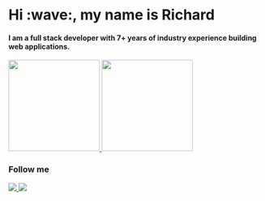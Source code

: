<h1>Hi :wave:, my name is Richard</h1>
<h4>I am a full stack developer with 7+ years of industry experience building web applications.</h4>

<div>
  <a href="https://github.com/RichardRNStudio">
  <img height="180em" src="https://github-readme-stats-zeta-livid-55.vercel.app/api?username=RichardRNStudio&show_icons=true&include_all_commits=true&count_private=true"/>
  <img height="180em" src="https://github-readme-stats-zeta-livid-55.vercel.app/api/top-langs/?username=RichardRNStudio&layout=compact&langs_count=6"/>
  </a>
</div>

<h3>Follow me</h3>
<a href="https://www.linkedin.com/in/nagy-rich%C3%A1rd-3363a9140/">
  <img src="https://img.shields.io/badge/-LINKEDIN-blue?style=for-the-badge&logo=linkedin&logoColor=white"/>
</a>
<a href="https://github.com/RichardRNStudio">
  <img src="https://img.shields.io/badge/-Github-181717?style=for-the-badge&logo=github&logoColor=FFF"/>
</a>
